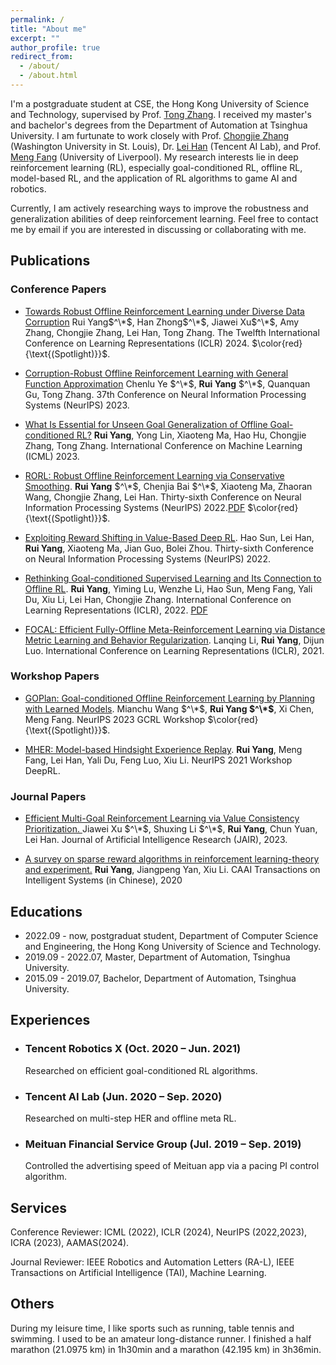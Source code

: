 ```yaml
---
permalink: /
title: "About me"
excerpt: ""
author_profile: true
redirect_from: 
  - /about/
  - /about.html
---
```


I'm a postgraduate student at CSE, the Hong Kong University of Science and Technology, supervised by Prof. [Tong Zhang](http://tongzhang-ml.org). I received my master's and bachelor's degrees from the Department of Automation at Tsinghua University. I am furtunate to work closely with Prof. [Chongjie Zhang](https://engineering.wustl.edu/faculty/Chongjie-Zhang.html) (Washington University in St. Louis), Dr. [Lei Han](http://www.leihan.org) (Tencent AI Lab), and Prof. [Meng Fang](https://mengf1.github.io) (University of Liverpool). My research interests lie in deep reinforcement learning (RL), especially goal-conditioned RL, offline RL, model-based RL, and the application of RL algorithms to game AI and robotics. 

Currently, I am actively researching ways to improve the robustness and generalization abilities of deep reinforcement learning. Feel free to contact me by email if you are interested in discussing or collaborating with me. 


Publications
------
### Conference Papers
- [Towards Robust Offline Reinforcement Learning under Diverse Data Corruption](https://openreview.net/forum?id=5hAMmCU0bK) Rui Yang$^\*$, Han Zhong$^\*$, Jiawei Xu$^\*$, Amy Zhang, Chongjie Zhang, Lei Han, Tong Zhang. The Twelfth International Conference on Learning Representations (ICLR) 2024. $\color{red}{\text{(Spotlight)}}$.

- [Corruption-Robust Offline Reinforcement Learning with General Function Approximation](https://openreview.net/forum?id=K9M7XNS9BX) Chenlu Ye $^\*$, **Rui Yang** $^\*$, Quanquan Gu, Tong Zhang. 37th Conference on Neural Information Processing Systems (NeurIPS) 2023.

- [What Is Essential for Unseen Goal Generalization of Offline Goal-conditioned RL?](https://openreview.net/forum?id=UrQySwOk4q) **Rui Yang**, Yong Lin, Xiaoteng Ma, Hao Hu, Chongjie Zhang, Tong Zhang. International Conference on Machine Learning (ICML) 2023. 

- [RORL: Robust Offline Reinforcement Learning via Conservative Smoothing](). **Rui Yang** $^\*$, Chenjia Bai $^\*$, Xiaoteng Ma, Zhaoran Wang, Chongjie Zhang, Lei Han. Thirty-sixth Conference on Neural Information Processing Systems (NeurIPS) 2022.[PDF](http://yangrui2015.github.io/files/RORL_camera_ready.pdf) $\color{red}{\text{(Spotlight)}}$.

- [Exploiting Reward Shifting in Value-Based Deep RL](). Hao Sun, Lei Han, **Rui Yang**, Xiaoteng Ma, Jian Guo, Bolei Zhou. Thirty-sixth Conference on Neural Information Processing Systems (NeurIPS) 2022.

- [Rethinking Goal-conditioned Supervised Learning and Its Connection to Offline RL](https://openreview.net/forum?id=KJztlfGPdwW). **Rui Yang**, Yiming Lu, Wenzhe Li, Hao Sun, Meng Fang, Yali Du, Xiu Li, Lei Han, Chongjie Zhang. International Conference on Learning Representations (ICLR), 2022. [PDF](http://yangrui2015.github.io/files/WGCSL_camera_ready_v2.pdf)

- [FOCAL: Efficient Fully-Offline Meta-Reinforcement Learning via Distance Metric Learning and Behavior Regularization](https://openreview.net/forum?id=8cpHIfgY4Dj). Lanqing Li, **Rui Yang**, Dijun Luo. International Conference on Learning Representations (ICLR), 2021.

### Workshop Papers

- [GOPlan: Goal-conditioned Offline Reinforcement Learning by Planning with Learned Models](). Mianchu Wang $^\*$, **Rui Yang $^\*$**, Xi Chen, Meng Fang. NeurIPS 2023 GCRL Workshop $\color{red}{\text{(Spotlight)}}$. 

- [MHER: Model-based Hindsight Experience Replay](https://openreview.net/forum?id=3zsx-jhn2LM). **Rui Yang**, Meng Fang, Lei Han, Yali Du, Feng Luo, Xiu Li.  NeurIPS 2021 Workshop DeepRL.


### Journal Papers
- [Efficient Multi-Goal Reinforcement Learning via Value Consistency Prioritization. ](https://www.jair.org/index.php/jair/article/view/14398)  Jiawei Xu $^\*$, Shuxing Li $^\*$, **Rui Yang**, Chun Yuan, Lei Han. Journal of Artificial Intelligence Research (JAIR), 2023.

- [A survey on sparse reward algorithms in reinforcement learning-theory and experiment.](http://html.rhhz.net/tis/html/202003031.htm) **Rui Yang**, Jiangpeng Yan, Xiu Li. CAAI Transactions on Intelligent Systems (in Chinese), 2020


Educations
------
- 2022.09 - now, postgraduat student, Department of Computer Science and Engineering, the Hong Kong University of Science and Technology.
- 2019.09 - 2022.07, Master, Department of Automation, Tsinghua University.
- 2015.09 - 2019.07, Bachelor, Department of Automation, Tsinghua University.

Experiences
------
- ### Tencent Robotics X (Oct. 2020 – Jun. 2021)
   Researched on efficient goal-conditioned RL algorithms.
- ### Tencent AI Lab (Jun. 2020 – Sep. 2020)
   Researched on multi-step HER and offline meta RL.
- ### Meituan Financial Service Group (Jul. 2019 – Sep. 2019)
  Controlled the advertising speed of Meituan app via a pacing PI control algorithm.

Services
------
Conference Reviewer: ICML (2022), ICLR (2024), NeurIPS (2022,2023), ICRA (2023), AAMAS(2024). 

Journal Reviewer: IEEE Robotics and Automation Letters (RA-L), IEEE Transactions on Artificial Intelligence (TAI), Machine Learning.



Others
------
During my leisure time, I like sports such as running, table tennis and swimming. I used to be an amateur long-distance runner. I finished a half marathon (21.0975 km) in 1h30min and a marathon (42.195 km) in 3h36min.
